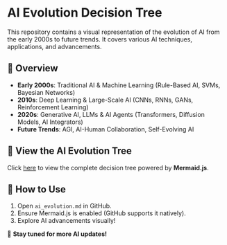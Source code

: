 # AI Evolution Decision Tree

This repository contains a visual representation of the evolution of AI from the early 2000s to future trends. It covers various AI techniques, applications, and advancements.

## 📌 Overview
- **Early 2000s**: Traditional AI & Machine Learning (Rule-Based AI, SVMs, Bayesian Networks)
- **2010s**: Deep Learning & Large-Scale AI (CNNs, RNNs, GANs, Reinforcement Learning)
- **2020s**: Generative AI, LLMs & AI Agents (Transformers, Diffusion Models, AI Integrators)
- **Future Trends**: AGI, AI-Human Collaboration, Self-Evolving AI

## 🔗 View the AI Evolution Tree
Click [here](ai_evolution.md) to view the complete decision tree powered by **Mermaid.js**.

## 📜 How to Use
1. Open `ai_evolution.md` in GitHub.
2. Ensure Mermaid.js is enabled (GitHub supports it natively).
3. Explore AI advancements visually!

🚀 **Stay tuned for more AI updates!**
